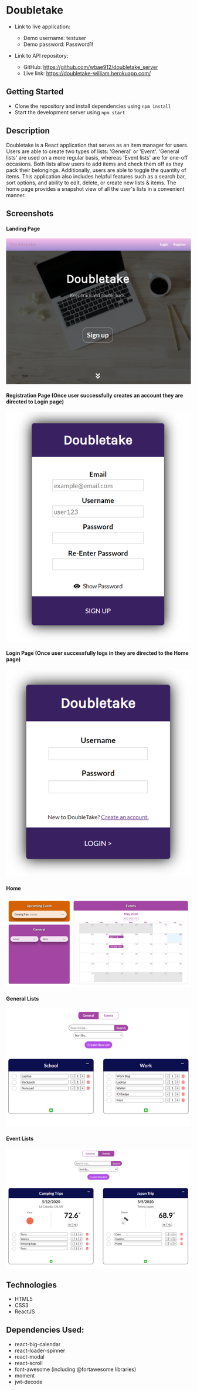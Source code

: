 # Doubletake

* Link to live application: 
  * Demo username: testuser
  * Demo password: Password1!
 
* Link to API repository:
  * GitHub: https://github.com/wbae912/doubletake_server
  * Live link: https://doubletake-william.herokuapp.com/
  
  
## Getting Started
* Clone the repository and install dependencies using ```npm install```
* Start the development server using ```npm start```
  
  
## Description
Doubletake is a React application that serves as an item manager for users. Users are able to create two types of lists: 'General' or 'Event'. 'General lists' are used on a more regular basis, whereas 'Event lists' are for one-off occasions. Both lists allow users to add items and check them off as they pack their belongings. Additionally, users are able to toggle the quantity of items. This application also includes helpful features such as a search bar, sort options, and ability to edit, delete, or create new lists & items. The home page provides a snapshot view of all the user's lists in a convenient manner.


## Screenshots
#### Landing Page
![](public/images/LandingPage.PNG)

#### Registration Page (Once user successfully creates an account they are directed to Login page)
![](public/images/Registration.PNG)

#### Login Page (Once user successfully logs in they are directed to the Home page)
![](public/images/Login.PNG)

#### Home
![](public/images/Home.PNG)

#### General Lists
![](public/images/General.PNG)

#### Event Lists
![](public/images/Event.PNG)


## Technologies
* HTML5
* CSS3
* ReactJS

## Dependencies Used:
* react-big-calendar
* react-loader-spinner
* react-modal
* react-scroll
* font-awesome (including @fortawesome libraries)
* moment
* jwt-decode